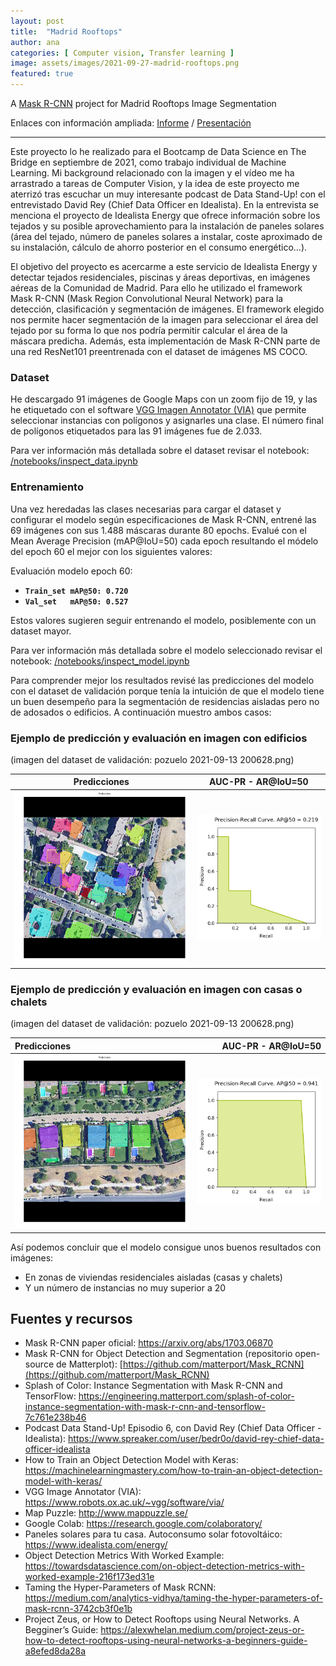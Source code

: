 ```yaml
---
layout: post
title:  "Madrid Rooftops"
author: ana
categories: [ Computer vision, Transfer learning ]
image: assets/images/2021-09-27-madrid-rooftops.png
featured: true
---
```


A [Mask R-CNN](https://arxiv.org/abs/1703.06870) project for Madrid Rooftops Image Segmentation

Enlaces con información ampliada: [Informe](Madrid%20Rooftop%20Segmentation%20-%20Resume.pdf) / [Presentación](Madrid%20Rooftops%20Segmentation%20-%20Presentacion.pdf)

---

Este proyecto lo he realizado para el Bootcamp de Data Science en The Bridge en septiembre de 2021, como trabajo individual de Machine Learning. Mi background relacionado con la imagen y el vídeo me ha arrastrado a tareas de Computer Vision, y la idea de este proyecto me aterrizó tras escuchar un muy interesante podcast de Data Stand-Up! con el entrevistado David Rey (Chief Data Officer en Idealista). En la entrevista se menciona el proyecto de Idealista Energy que ofrece información sobre los tejados y su posible aprovechamiento para la instalación de paneles solares (área del tejado, número de paneles solares a instalar, coste aproximado de su instalación, cálculo de ahorro posterior en el consumo energético...).

El objetivo del proyecto es acercarme a este servicio de Idealista Energy y detectar tejados residenciales, piscinas y áreas deportivas, en imágenes aéreas de la Comunidad de Madrid. Para ello he utilizado el framework Mask R-CNN (Mask Region Convolutional Neural Network) para la detección, clasificación y segmentación de imágenes. El framework elegido nos permite hacer segmentación de la imagen para seleccionar el área del tejado por su forma lo que nos podría permitir calcular el área de la máscara predicha. Además, esta implementación de Mask R-CNN parte de una red ResNet101 preentrenada con el dataset de imágenes MS COCO.

### Dataset
He descargado 91 imágenes de Google Maps con un zoom fijo de 19, y las he etiquetado con el software [VGG Imagen Annotator (VIA)](https://www.robots.ox.ac.uk/~vgg/software/via/) que permite seleccionar instancias con polígonos y asignarles una clase. El número final de polígonos etiquetados para las 91 imágenes fue de 2.033.

Para ver información más detallada sobre el dataset revisar el notebook: [/notebooks/inspect_data.ipynb](/notebooks/inspect_data.ipynb)

### Entrenamiento
Una vez heredadas las clases necesarias para cargar el dataset y configurar el modelo según especificaciones de Mask R-CNN, entrené las 69 imágenes con sus 1.488 máscaras durante 80 epochs. Evalué con el Mean Average Precision (mAP@IoU=50) cada epoch resultando el módelo del epoch 60 el mejor con los siguientes valores:

Evaluación modelo epoch 60:
- **`Train_set mAP@50: 0.720`**
- **`Val_set   mAP@50: 0.527`**

Estos valores sugieren seguir entrenando el modelo, posiblemente con un dataset mayor. 

Para ver información más detallada sobre el modelo seleccionado revisar el notebook: [/notebooks/inspect_model.ipynb](/notebooks/inspect_model.ipynb)

Para comprender mejor los resultados revisé las predicciones del modelo con el dataset de validación porque tenía la intuición de que el modelo tiene un buen desempeño para la segmentación de residencias aisladas pero no de adosados o edificios. A continuación muestro ambos casos:

### Ejemplo de predicción y evaluación en imagen con edificios 
(imagen del dataset de validación: pozuelo 2021-09-13 200628.png)

| Predicciones                                            | AUC-PR - AR@IoU=50                              |
|---------------------------------------------------------|-------------------------------------------------|
|![](assets/images/2021-09-27-Image_predicted_02.png) | ![](assets/images/2021-09-27-AUC-PR_02.png) |


### Ejemplo de predicción y evaluación en imagen con casas o chalets 
(imagen del dataset de validación: pozuelo 2021-09-13 200628.png)

 Predicciones | AUC-PR - AR@IoU=50
 :------------|---------------:
 ![](assets/images/2021-09-27-Image_predicted_01.png) | ![](assets/images/2021-09-27-AUC-PR_01.png)
 
Así podemos concluir que el modelo consigue unos buenos resultados con imágenes:
- En zonas de viviendas residenciales aisladas (casas y chalets)
- Y un número de instancias no muy superior a 20

## Fuentes y recursos
- Mask R-CNN paper oficial: https://arxiv.org/abs/1703.06870
- Mask R-CNN for Object Detection and Segmentation (repositorio open-source de Matterplot): [https://github.com/matterport/Mask_RCNN](https://github.com/matterport/Mask_RCNN)
- Splash of Color: Instance Segmentation with Mask R-CNN and TensorFlow: https://engineering.matterport.com/splash-of-color-instance-segmentation-with-mask-r-cnn-and-tensorflow-7c761e238b46
- Podcast Data Stand-Up! Episodio 6, con David Rey (Chief Data Officer - Idealista): https://www.spreaker.com/user/bedr0o/david-rey-chief-data-officer-idealista
- How to Train an Object Detection Model with Keras: https://machinelearningmastery.com/how-to-train-an-object-detection-model-with-keras/
- VGG Image Annotator (VIA): https://www.robots.ox.ac.uk/~vgg/software/via/
- Map Puzzle: http://www.mappuzzle.se/
- Google Colab: https://research.google.com/colaboratory/
- Paneles solares para tu casa. Autoconsumo solar fotovoltáico: https://www.idealista.com/energy/
- Object Detection Metrics With Worked Example: https://towardsdatascience.com/on-object-detection-metrics-with-worked-example-216f173ed31e
- Taming the Hyper-Parameters of Mask RCNN: https://medium.com/analytics-vidhya/taming-the-hyper-parameters-of-mask-rcnn-3742cb3f0e1b
- Project Zeus, or How to Detect Rooftops using Neural Networks. A Begginer’s Guide: https://alexwhelan.medium.com/project-zeus-or-how-to-detect-rooftops-using-neural-networks-a-beginners-guide-a8efed8da28a